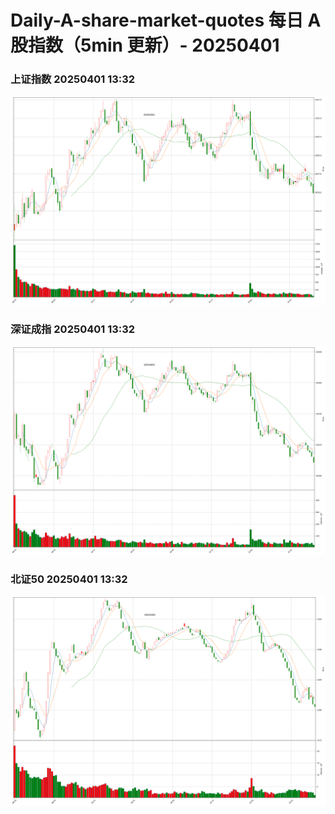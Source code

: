 
# Daily-A-share-market-quotes 每日 A 股指数（5min 更新）- 20250401

### 上证指数 20250401 13:32
![](./fig/2025/4/20250401-sh000001.png)

### 深证成指 20250401 13:32
![](./fig/2025/4/20250401-sz399001.png)

### 北证50 20250401 13:32
![](./fig/2025/4/20250401-bj899050.png)
